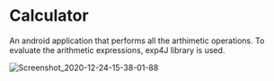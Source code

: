 # Calculator

An android application that performs all the arthimetic operations. 
To evaluate the arithmetic expressions, exp4J library is used.

![Screenshot_2020-12-24-15-38-01-88](https://user-images.githubusercontent.com/59255776/103150534-2ae3b080-479b-11eb-82d9-491193e9936d.jpg)
